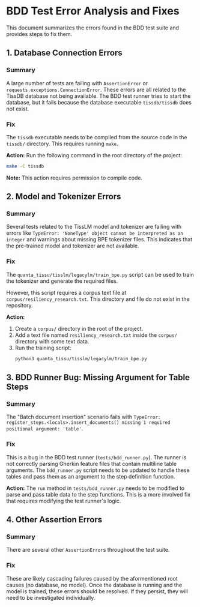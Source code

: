 # BDD Test Error Analysis and Fixes

This document summarizes the errors found in the BDD test suite and provides steps to fix them.

## 1. Database Connection Errors

### Summary
A large number of tests are failing with `AssertionError` or `requests.exceptions.ConnectionError`. These errors are all related to the TissDB database not being available. The BDD test runner tries to start the database, but it fails because the database executable `tissdb/tissdb` does not exist.

### Fix
The `tissdb` executable needs to be compiled from the source code in the `tissdb/` directory. This requires running `make`.

**Action:** Run the following command in the root directory of the project:
```bash
make -C tissdb
```
**Note:** This action requires permission to compile code.

## 2. Model and Tokenizer Errors

### Summary
Several tests related to the TissLM model and tokenizer are failing with errors like `TypeError: 'NoneType' object cannot be interpreted as an integer` and warnings about missing BPE tokenizer files. This indicates that the pre-trained model and tokenizer are not available.

### Fix
The `quanta_tissu/tisslm/legacylm/train_bpe.py` script can be used to train the tokenizer and generate the required files.

However, this script requires a corpus text file at `corpus/resiliency_research.txt`. This directory and file do not exist in the repository.

**Action:**
1.  Create a `corpus/` directory in the root of the project.
2.  Add a text file named `resiliency_research.txt` inside the `corpus/` directory with some text data.
3.  Run the training script:
    ```bash
    python3 quanta_tissu/tisslm/legacylm/train_bpe.py
    ```

## 3. BDD Runner Bug: Missing Argument for Table Steps

### Summary
The "Batch document insertion" scenario fails with `TypeError: register_steps.<locals>.insert_documents() missing 1 required positional argument: 'table'`.

### Fix
This is a bug in the BDD test runner (`tests/bdd_runner.py`). The runner is not correctly parsing Gherkin feature files that contain multiline table arguments. The `bdd_runner.py` script needs to be updated to handle these tables and pass them as an argument to the step definition function.

**Action:** The `run` method in `tests/bdd_runner.py` needs to be modified to parse and pass table data to the step functions. This is a more involved fix that requires modifying the test runner's logic.

## 4. Other Assertion Errors

### Summary
There are several other `AssertionError`s throughout the test suite.

### Fix
These are likely cascading failures caused by the aformentioned root causes (no database, no model). Once the database is running and the model is trained, these errors should be resolved. If they persist, they will need to be investigated individually.
